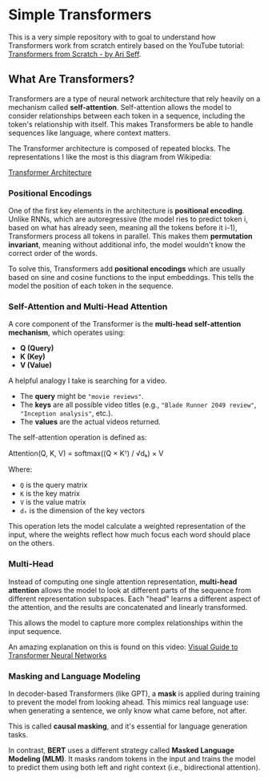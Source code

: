# Simple Transformers

This is a very simple repository with to goal to understand how Transformers work from scratch entirely based on the YouTube tutorial: [Transformers from Scratch - by Ari Seff](https://www.youtube.com/watch?v=ISNdQcPhsts). 

## What Are Transformers?

Transformers are a type of neural network architecture that rely heavily on a mechanism called **self-attention**. Self-attention allows the model to consider relationships between each token in a sequence, including the token's relationship with itself. This makes Transformers be able to handle sequences like language, where context matters.

The Transformer architecture is composed of repeated blocks. The representations I like the most is this diagram from Wikipedia:

[Transformer Architecture](https://en.wikipedia.org/wiki/Transformer_(deep_learning_architecture)#/media/File:Transformer,_full_architecture.png)

### Positional Encodings

One of the first key elements in the architecture is **positional encoding**. Unlike RNNs, which are autoregressive (the model ries to predict token i, based on what has already seen, meaning all the tokens before it  i-1), Transformers process all tokens in parallel. This makes them **permutation invariant**, meaning without additional info, the model wouldn't know the correct order of the words.



To solve this, Transformers add **positional encodings** which are usually based on sine and cosine functions to the input embeddings. This tells the model the position of each token in the sequence.

### Self-Attention and Multi-Head Attention

A core component of the Transformer is the **multi-head self-attention mechanism**, which operates using:

- **Q (Query)**
- **K (Key)**
- **V (Value)**

A helpful analogy I take is searching for a video.

- The  **query** might be `"movie reviews"`.
- The **keys** are all possible video titles (e.g., `"Blade Runner 2049 review"`, `"Inception analysis"`, etc.).
- The **values** are the actual videos returned.

The self-attention operation is defined as:

Attention(Q, K, V) = softmax((Q × Kᵀ) / √dₖ) × V

Where:
- `Q` is the query matrix
- `K` is the key matrix
- `V` is the value matrix
- `dₖ` is the dimension of the key vectors

This operation lets the model calculate a weighted representation of the input, where the weights reflect how much focus each word should place on the others.


### Multi-Head

Instead of computing one single attention representation, **multi-head attention** allows the model to look at different parts of the sequence from different representation subspaces. Each "head" learns a different aspect of the attention, and the results are concatenated and linearly transformed.

This allows the model to capture more complex relationships within the input sequence.

An amazing explanation on this is found on this video: [Visual Guide to Transformer Neural Networks](https://www.youtube.com/watch?v=mMa2PmYJlCo)

### Masking and Language Modeling

In decoder-based Transformers (like GPT), a **mask** is applied during training to prevent the model from looking ahead. This mimics real language use: when generating a sentence, we only know what came before, not after.

This is called **causal masking**, and it's essential for language generation tasks.

In contrast, **BERT** uses a different strategy called **Masked Language Modeling (MLM)**. It masks random tokens in the input and trains the model to predict them using both left and right context (i.e., bidirectional attention).
